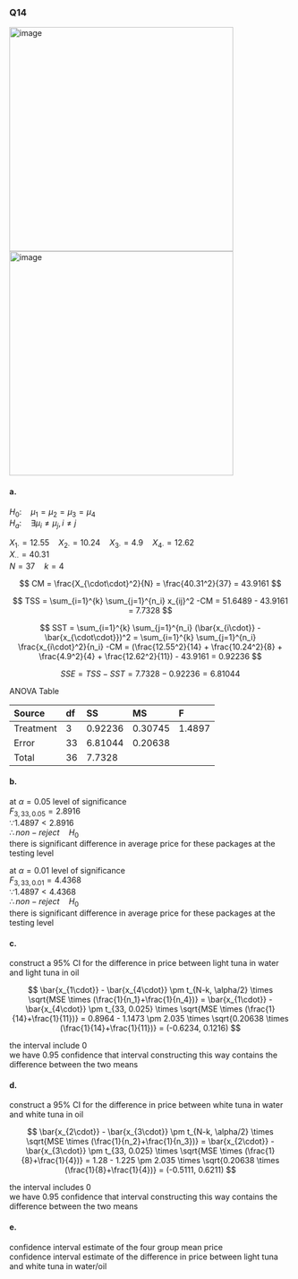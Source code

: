 ### Q14

<img width="400" alt="image" src=https://github.com/user-attachments/assets/1f5335a7-ad90-4224-a3ee-660edbab3e6b/>
<img width="400" alt="image" src=https://github.com/user-attachments/assets/4250718f-a3f8-4797-ad1d-29138e058841/>

#### a.

$H_0: \quad \mu_1 = \mu_2 = \mu_3 = \mu_4$  
$H_a: \quad \exists \mu_i \neq \mu_j, i \neq j$  

$X_{1\cdot} = 12.55 \quad X_{2\cdot} = 10.24 \quad X_{3\cdot} = 4.9 \quad X_{4\cdot} = 12.62$  
$X_{\cdot\cdot} = 40.31$  
$N = 37 \quad k = 4$  

$$
CM = \frac{X_{\cdot\cdot}^2}{N} = \frac{40.31^2}{37} = 43.9161
$$

$$
TSS = \sum_{i=1}^{k} \sum_{j=1}^{n_i} x_{ij}^2 -CM = 51.6489 - 43.9161 = 7.7328
$$

$$
SST = \sum_{i=1}^{k} \sum_{j=1}^{n_i} (\bar{x_{i\cdot}} - \bar{x_{\cdot\cdot}})^2 = \sum_{i=1}^{k} \sum_{j=1}^{n_i} \frac{x_{i\cdot}^2}{n_i} -CM = (\frac{12.55^2}{14} + \frac{10.24^2}{8} + \frac{4.9^2}{4} + \frac{12.62^2}{11}) - 43.9161 = 0.92236
$$

$$
SSE = TSS - SST = 7.7328 - 0.92236 = 6.81044
$$

ANOVA Table

| Source | df | SS | MS | F |
|:------|:------|:------|:------|:------|
| Treatment | 3 | 0.92236 | 0.30745 | 1.4897 |
| Error | 33 | 6.81044 | 0.20638 |  |
| Total | 36 | 7.7328 |  |  |

#### b.

at $\alpha = 0.05$ level of significance  
$F_{3,33,0.05} = 2.8916$  
$\because 1.4897 < 2.8916$  
$\therefore non-reject \quad H_0$  
there is significant difference in average price for these packages at the testing level  

at $\alpha = 0.01$ level of significance  
$F_{3,33,0.01} = 4.4368$  
$\because 1.4897 < 4.4368$  
$\therefore non-reject \quad H_0$  
there is significant difference in average price for these packages at the testing level  

#### c.

construct a 95% CI for the difference in price between light tuna in water and light tuna in oil

$$
\bar{x_{1\cdot}} - \bar{x_{4\cdot}} \pm t_{N-k, \alpha/2} \times \sqrt{MSE \times (\frac{1}{n_1}+\frac{1}{n_4})}
= \bar{x_{1\cdot}} - \bar{x_{4\cdot}} \pm t_{33, 0.025} \times \sqrt{MSE \times (\frac{1}{14}+\frac{1}{11})}
= 0.8964 - 1.1473 \pm 2.035 \times \sqrt{0.20638 \times (\frac{1}{14}+\frac{1}{11})}
= (-0.6234, 0.1216)
$$

the interval include 0  
we have 0.95 confidence that interval constructing this way contains the difference between the two means


#### d.

construct a 95% CI for the difference in price between white tuna in water and white tuna in oil

$$
\bar{x_{2\cdot}} - \bar{x_{3\cdot}} \pm t_{N-k, \alpha/2} \times \sqrt{MSE \times (\frac{1}{n_2}+\frac{1}{n_3})}
= \bar{x_{2\cdot}} - \bar{x_{3\cdot}} \pm t_{33, 0.025} \times \sqrt{MSE \times (\frac{1}{8}+\frac{1}{4})}
= 1.28 - 1.225 \pm 2.035 \times \sqrt{0.20638 \times (\frac{1}{8}+\frac{1}{4})}
= (-0.5111, 0.6211)
$$

the interval includes 0  
we have 0.95 confidence that interval constructing this way contains the difference between the two means

#### e.

confidence interval estimate of the four group mean price  
confidence interval estimate of the difference in price between light tuna and white tuna in water/oil


